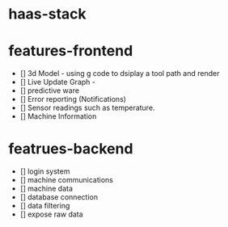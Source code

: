 # haas-stack

# features-frontend

- [] 3d Model - using g code to dsiplay a tool path and render
- [] Live Update Graph - 
- [] predictive ware
- [] Error reporting (Notifications)
- [] Sensor readings such as temperature.
- [] Machine Information

# featrues-backend

- [] login system
- [] machine communications
- [] machine data 
- [] database connection
- [] data filtering
- [] expose raw data
